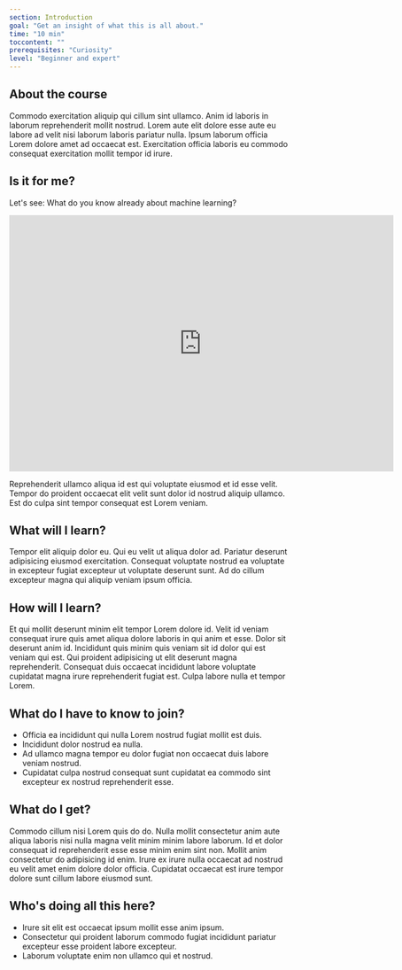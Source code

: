 ```yaml
---
section: Introduction
goal: "Get an insight of what this is all about."
time: "10 min"
toccontent: ""
prerequisites: "Curiosity"
level: "Beginner and expert"
---
```


## About the course 

Commodo exercitation aliquip qui cillum sint ullamco. Anim id laboris in laborum reprehenderit mollit nostrud. Lorem aute elit dolore esse aute eu labore ad velit nisi laborum laboris pariatur nulla. Ipsum laborum officia Lorem dolore amet ad occaecat est. Exercitation officia laboris eu commodo consequat exercitation mollit tempor id irure.

## Is it for me?

Let's see: What do you know already about machine learning?

<iframe src="https://h5p.org/h5p/embed/716110" width="694" height="463" frameborder="0" allowfullscreen="allowfullscreen"></iframe><script src="https://h5p.org/sites/all/modules/h5p/library/js/h5p-resizer.js" charset="UTF-8"></script>

Reprehenderit ullamco aliqua id est qui voluptate eiusmod et id esse velit. Tempor do proident occaecat elit velit sunt dolor id nostrud aliquip ullamco. Est do culpa sint tempor consequat est Lorem veniam.

## What will I learn?

Tempor elit aliquip dolor eu. Qui eu velit ut aliqua dolor ad. Pariatur deserunt adipisicing eiusmod exercitation. Consequat voluptate nostrud ea voluptate in excepteur fugiat excepteur ut voluptate deserunt sunt. Ad do cillum excepteur magna qui aliquip veniam ipsum officia.

## How will I learn?

Et qui mollit deserunt minim elit tempor Lorem dolore id. Velit id veniam consequat irure quis amet aliqua dolore laboris in qui anim et esse. Dolor sit deserunt anim id. Incididunt quis minim quis veniam sit id dolor qui est veniam qui est. Qui proident adipisicing ut elit deserunt magna reprehenderit. Consequat duis occaecat incididunt labore voluptate cupidatat magna irure reprehenderit fugiat est. Culpa labore nulla et tempor Lorem.

## What do I have to know to join?

- Officia ea incididunt qui nulla Lorem nostrud fugiat mollit est duis.
- Incididunt dolor nostrud ea nulla.
- Ad ullamco magna tempor eu dolor fugiat non occaecat duis labore veniam nostrud.
- Cupidatat culpa nostrud consequat sunt cupidatat ea commodo sint excepteur ex nostrud reprehenderit esse.

## What do I get?

Commodo cillum nisi Lorem quis do do. Nulla mollit consectetur anim aute aliqua laboris nisi nulla magna velit minim minim labore laborum. Id et dolor consequat id reprehenderit esse esse minim enim sint non. Mollit anim consectetur do adipisicing id enim. Irure ex irure nulla occaecat ad nostrud eu velit amet enim dolore dolor officia. Cupidatat occaecat est irure tempor dolore sunt cillum labore eiusmod sunt.

## Who's doing all this here?

- Irure sit elit est occaecat ipsum mollit esse anim ipsum.
- Consectetur qui proident laborum commodo fugiat incididunt pariatur excepteur esse proident labore excepteur.
- Laborum voluptate enim non ullamco qui et nostrud.